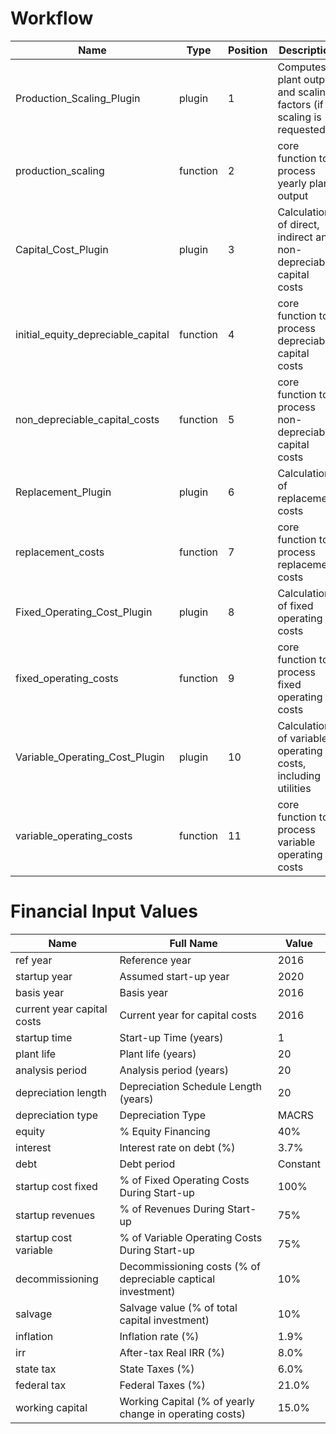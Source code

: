 # Workflow

Name | Type | Position | Description
--- | --- | --- | ---
Production_Scaling_Plugin | plugin | 1 | Computes plant output and scaling factors (if scaling is requested)
production_scaling | function | 2 | core function to process yearly plant output
Capital_Cost_Plugin | plugin | 3 | Calculation of direct, indirect and non-depreciable capital costs
initial_equity_depreciable_capital | function | 4 | core function to process depreciable capital costs
non_depreciable_capital_costs | function | 5 | core function to process non-depreciable capital costs
Replacement_Plugin | plugin | 6 | Calculation of replacement costs
replacement_costs | function | 7 | core function to process replacement costs
Fixed_Operating_Cost_Plugin | plugin | 8 |Calculation of fixed operating costs
fixed_operating_costs | function | 9 | core function to process fixed operating costs
Variable_Operating_Cost_Plugin | plugin | 10 | Calculation of variable operating costs, including utilities
variable_operating_costs | function | 11 | core function to process variable operating costs

# Financial Input Values

Name | Full Name | Value
--- | --- | ---
ref year | Reference year | 2016
startup year | Assumed start-up year | 2020
basis year | Basis year | 2016
current year capital costs | Current year for capital costs | 2016
startup time | Start-up Time (years) | 1
plant life | Plant life (years) | 20
analysis period | Analysis period (years) | 20
depreciation length | Depreciation Schedule Length (years) | 20
depreciation type | Depreciation Type | MACRS
equity | % Equity Financing | 40%
interest | Interest rate on debt (%) | 3.7%
debt | Debt period | Constant
startup cost fixed | % of Fixed Operating Costs During Start-up | 100%
startup revenues | % of Revenues During Start-up | 75%
startup cost variable | % of Variable Operating Costs During Start-up | 75%
decommissioning | Decommissioning costs (% of depreciable captical investment) | 10%
salvage | Salvage value (% of total capital investment) | 10%
inflation | Inflation rate (%) | 1.9%
irr | After-tax Real IRR (%) | 8.0%
state tax | State Taxes (%) | 6.0%
federal tax | Federal Taxes (%) | 21.0%
working capital | Working Capital (% of yearly change in operating costs) | 15.0%